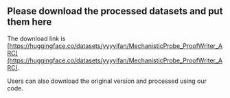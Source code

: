 ## Please download the processed datasets and put them here

The download link is [https://huggingface.co/datasets/yyyyifan/MechanisticProbe_ProofWriter_ARC](https://huggingface.co/datasets/yyyyifan/MechanisticProbe_ProofWriter_ARC).

Users can also download the original version and processed using our code.